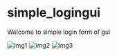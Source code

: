 # simple_logingui
Welcome to simple login form of gui


![img1](https://github.com/gauravkaple22/simple_logingui/assets/120274271/ac601270-680a-4776-9098-2c13ef36f575)
![img2](https://github.com/gauravkaple22/simple_logingui/assets/120274271/6cf430cb-4772-4f01-bccc-80344c206e31)
![img3](https://github.com/gauravkaple22/simple_logingui/assets/120274271/75201d45-5143-467f-b950-f1672b039021)


